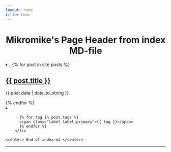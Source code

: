 ```yaml
---
layout: home
title: Home
---
```

<div style="margin-left:1px">
  <div class="w3-container w3-white">
    <h1 class="w3-text-black"><center>Mikromike's Page Header from index MD-file </center></h1>
<class="post">
  <li>
    {% for post in site.posts %}
      <a href="{{ post.url }}"> <h2>{{ post.title }}</h2> </a>
        <p>{{ post.date | date_to_string }}</p>
    {% endfor %}
  </li>
  <li>

          {% for tag in post.tags %}
          <span class="label label-primary">{{ tag }}</span>
          {% endfor %}
        </li>

    <center> End of index-md </center>
<hr>   
</div>
